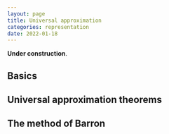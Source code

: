 ```yaml
---
layout: page
title: Universal approximation
categories: representation
date: 2022-01-18
---
```


**Under construction**.

## Basics

## Universal approximation theorems

## The method of Barron
